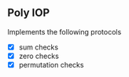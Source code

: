 Poly IOP
-----

Implements the following protocols

- [x] sum checks
- [x] zero checks
- [x] permutation checks